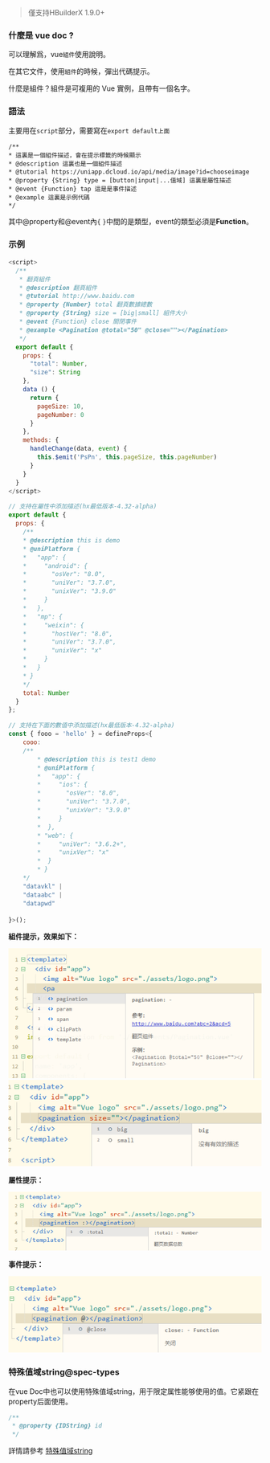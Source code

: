 > 僅支持HBuilderX 1.9.0+

### 什麼是 vue doc ?

可以理解爲，vue`組件`使用說明。

在其它文件，使用`組件`的時候，彈出代碼提示。

什麼是組件？組件是可複用的 Vue 實例，且帶有一個名字。

### 語法

主要用在`script`部分，需要寫在`export default上面`
```
/**
* 這裏是一個組件描述，會在提示標籤的時候顯示
* @description 這裏也是一個組件描述
* @tutorial https://uniapp.dcloud.io/api/media/image?id=chooseimage
* @property {String} type = [button|input|...值域] 這裏是屬性描述
* @event {Function} tap 這是是事件描述
* @example 這裏是示例代碼
*/
```
其中@property和@event內`{` `}`中間的是類型，event的類型必須是**Function**。

### 示例


```javascript
<script>
  /**
   * 翻頁組件
   * @description 翻頁組件
   * @tutorial http://www.baidu.com
   * @property {Number} total 翻頁數據總數
   * @property {String} size = [big|small] 組件大小
   * @event {Function} close 關閉事件
   * @example <Pagination @total="50" @close=""></Pagination>
   */
  export default {
    props: {
      "total": Number,
      "size": String
    },
    data () {
      return {
        pageSize: 10,
        pageNumber: 0
      }
    },
    methods: {
      handleChange(data, event) {
        this.$emit('PsPn', this.pageSize, this.pageNumber)
      }
    }
  }
</script>
```

```javascript
// 支持在屬性中添加描述(hx最低版本-4.32-alpha)
export default {
  props: {
    /**
    * @description this is demo
    * @uniPlatform {
    *   "app": {
    *     "android": {
    *       "osVer": "8.0",
    *       "uniVer": "3.7.0",
    *       "unixVer": "3.9.0"
    *     }
    *   },
    *   "mp": {
    *     "weixin": {
    *       "hostVer": "8.0",
    *       "uniVer": "3.7.0",
    *       "unixVer": "x"
    *     }
    *   }
    * }
    */
    total: Number
  }
};
```

```javascript
// 支持在下面的數值中添加描述(hx最低版本-4.32-alpha)
const { fooo = 'hello' } = defineProps<{
    cooo:
    /**
        * @description this is test1 demo
        * @uniPlatform {
        *   "app": {
        *     "ios": {
        *       "osVer": "8.0",
        *       "uniVer": "3.7.0",
        *       "unixVer": "3.9.0"
        *     }
        *  },
        * "web": {
        *     "uniVer": "3.6.2+",
        *     "unixVer": "x"
        *  }
        * }
    */
    "datavkl" |
    "dataabc" |
    "datapwd"

}>();
```

**組件提示，效果如下：**

<img src="/static/snapshots/tutorial/vuedoc/vuedoc_1.png" />

<img src="/static/snapshots/tutorial/vuedoc/vuedoc_2.png" />


**屬性提示：**

<img src="/static/snapshots/tutorial/vuedoc/vuedoc_3.png" />


**事件提示：**

<img src="/static/snapshots/tutorial/vuedoc/vuedoc_4.png" />

### 特殊值域string@spec-types
在vue Doc中也可以使用特殊值域string，用于限定属性能够使用的值。它紧跟在property后面使用。
```javascript
/**
 * @property {IDString} id
 */
```


詳情請參考 [特殊值域string](https://uniapp.dcloud.net.cn/uts/data-type.html#ide-string)
